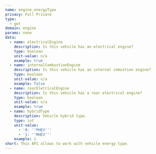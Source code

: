 ```yaml
---
name: engine.energyType
privacy: Full Private
type:
  - get
domain: engine
params: none
data:
  - name: electricalEngine
    description: Is this vehicle has an electrical engine?
    type: boolean
    unit-value: n/a
    example: true
  - name: internalCombustionEngine
    description: Is this vehicle has an internal comustion engine?
    type: boolean
    unit-value: n/a
    example: false
  - name: rearEletricalEngine
    description: Is this vehicle has a rear electrical engine?
    type: boolean
    unit-value: n/a
    example: true
  - name: hybridType
    description: Vehicle hybrid type.
    type: int
    unit-value:
      - '0: ''PHEV'''
      - '1: ''MHEV'''
    example: 1
short: This API allows to work with vehicle energy type.
---
```


